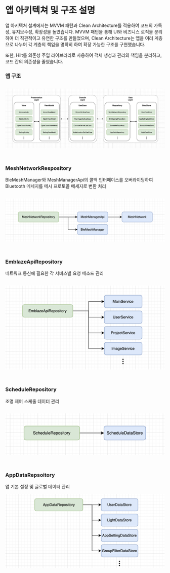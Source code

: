 # 앱 아키텍쳐 및 구조 설명

앱 아키텍처 설계에서는 MVVM 패턴과 Clean Architecture를 적용하여 코드의 가독성, 유지보수성, 확장성을 높였습니다. MVVM 패턴을 통해 UI와 비즈니스 로직을 분리하여 더 직관적이고 유연한 구조를 만들었으며, Clean Architecture는 앱을 여러 계층으로 나누어 각 계층의 책임을 명확히 하여 확장 가능한 구조를 구현했습니다.

또한, Hilt를 의존성 주입 라이브러리로 사용하여 객체 생성과 관리의 책임을 분리하고, 코드 간의 의존성을 줄였습니다.

### 앱 구조
![alt text](resource/archi.png)
&nbsp;
---

### MeshNetworkRespository
BleMeshManager와 MeshManagerApi의 콜백 인터페이스를 오버라이딩하여 Bluetooth 메세지를 메시 프로토콜 메세지로 변환 처리

![alt text](resource/archi_mesh.png)
&nbsp;
---

### EmblazeApiRepository
네트워크 통신에 필요한 각 서비스별 요청 메소드 관리

![alt text](resource/archi_api.png)
&nbsp;
---

### ScheduleRepository
조명 제어 스케줄 데이터 관리

![alt text](resource/archi_schedule.png)
&nbsp;
---

### AppDataRepsoitory
앱 기본 설정 및 글로벌 데이터 관리

![alt text](resource/archi_data.png)
&nbsp;